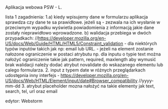 Aplikacja webowa PSW - L.

lista 1 zagadnienia:
    1.a) kiedy wpisujemy dane w formularzu aplikacja sprawdza czy dane te sa prawidłowe. jeżeli są - zezwala na ich wysłanie
        w przeciwnym wypadku wyświetla powiadomienia z informacją jakie dane zostały nieprawidłowo wprowadzone.
      b) walidacja przebiega w dwóch przypadkach: //https://developer.mozilla.org/en-US/docs/Web/Guide/HTML/HTML5/Constraint_validation
            - dla niektórych typów inputów takich jak np: email lub URL.
            - jeżeli na element zostanie nałozone ograniczenie w postaci atrybutu np. dla inputu o typie text można 
                nałożyć ograniczenie takie jak pattern, required, maxlength
        aby wymusić brak walidacji należy dodać atrybut novalidate do wskazanego elementu lub calego formularza.
    2. input z typem date w różnych przeglądarkach udostępnia inny interfejs
        - https://developer.mozilla.org/en-US/docs/Web/HTML/Element/input/date#Browser_compatibility //yyyy-mm-dd
    3. atrybut placeholder mozna nałożyć na takie elementy jak text, search, tel, url oraz email

edytor: Webstorm
